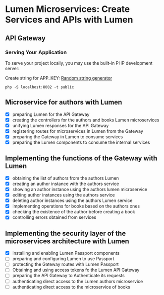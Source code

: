 # Lumen Microservices: Create Services and APIs with Lumen

## API Gateway

### Serving Your Application
To serve your project locally, you may use the built-in PHP development server:

Create string for APP_KEY:
[Random string generator](http://www.unit-conversion.info/texttools/random-string-generator/)

```shell
php -S localhost:8002 -t public
```

## Microservice for authors with Lumen

- [x] preparing Lumen for the API Gateway
- [x] creating the controllers for the authors and books Lumen microservices
- [x] unifying Lumen responses for the API Gateway
- [x] registering routes for microservices in Lumen from the Gateway
- [x] preparing the Gateway in Lumen to consume services
- [x] preparing the Lumen components to consume the internal services

## Implementing the functions of the Gateway with Lumen

- [x] obtaining the list of authors from the authors Lumen
- [x] creating an author instance with the authors service
- [x] showing an author instance using the authors lumen microservice
- [x] editing author instances using the authors service
- [x] deleting author instances using the authors Lumen service
- [x] implementing operations for books based on the authors ones
- [x] checking the existence of the author before creating a book
- [x] controlling errors obtained from services

## Implementing the security layer of the microservices architecture with Lumen

- [x] installing and enabling Lumen Passport components
- [ ] preparing and configuring Lumen to use Passport
- [ ] protecting the Gateway routes with Lumen Passport
- [ ] Obtaining and using access tokens fo the Lumen API Gateway
- [ ] preparing the API Gateway to Authenticate its requests
- [ ] authenticating direct access to the Lumen authors microservice
- [ ] authenticating direct access to the microservice of books
